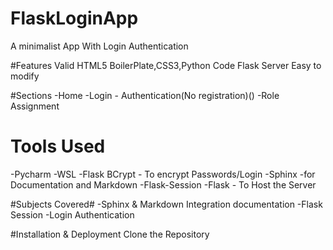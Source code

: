 # FlaskLoginApp
A minimalist App With Login Authentication 


#Features
Valid HTML5 BoilerPlate,CSS3,Python Code
Flask Server
Easy to modify

#Sections 
-Home
-Login - Authentication(No registration)()
-Role Assignment

# Tools Used
-Pycharm 
-WSL
-Flask BCrypt - To encrypt Passwords/Login
-Sphinx -for Documentation and Markdown
-Flask-Session
-Flask - To Host the Server

#Subjects Covered#
-Sphinx & Markdown Integration documentation
-Flask Session
-Login Authentication

#Installation & Deployment
Clone the Repository
